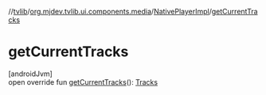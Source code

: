 //[tvlib](../../../index.md)/[org.mjdev.tvlib.ui.components.media](../index.md)/[NativePlayerImpl](index.md)/[getCurrentTracks](get-current-tracks.md)

# getCurrentTracks

[androidJvm]\
open override fun [getCurrentTracks](get-current-tracks.md)(): [Tracks](https://developer.android.com/reference/kotlin/androidx/media3/common/Tracks.html)
